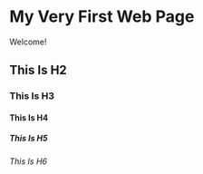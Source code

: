 # My Very First Web Page

Welcome!

## This Is H2

### This Is H3

#### This Is H4

##### This Is H5

###### This Is H6

